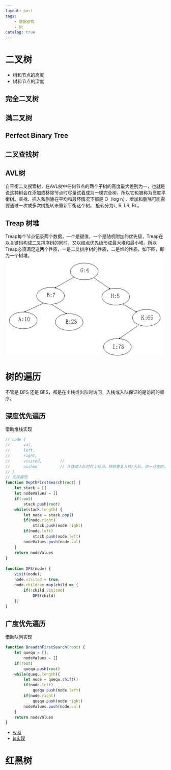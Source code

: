 ```yaml
---
layout: post
tags: 
    - 数据结构
    - 树
catalog: true
---
```


# 二叉树
- 树和节点的高度
- 树和节点的深度

## 完全二叉树
## 满二叉树
## Perfect Binary Tree
## 二叉查找树
## AVL树
自平衡二叉搜索树，在AVL树中任何节点的两个子树的高度最大差别为一，也就是说这种树会在添加或移除节点时尽量试着成为一棵完全树，所以它也被称为高度平衡树。查找、插入和删除在平均和最坏情况下都是 O（log n），增加和删除可能需要通过一次或多次树旋转来重新平衡这个树。
旋转分为L, R, LR, RL。

## Treap 树堆
Treap每个节点记录两个数据，一个是键值，一个是随机附加的优先级，Treap在以关键码构成二叉排序树的同时，又以结点优先级形成最大堆和最小堆。所以Treap必须满足这两个性质，一是二叉排序树的性质，二是堆的性质。如下图，即为一个树堆。
![](/img/in-post/数据结构/treap.png)

# 树的遍历
不管是 DFS 还是 BFS，都是在出栈或出队时访问，入栈或入队保证的是访问的顺序。
## 深度优先遍历
借助堆栈实现
```js
// node {
//      val,
//      left,
//      right,
//      visited,        // 
//      pushed          // 入栈或入队时打上标记，排除重复入栈/入队，这一点在树上不会出现，但在图中如果有环就会出现，或者在走迷宫时也会出现。
// }
// 先序遍历
function DepthFirstSearch(root) {
    let stack = []
    let nodeValues = []
    if(root)
        stack.push(root)
    while(stack.length) {
        let node = stack.pop()
        if(node.right)
            stack.push(node.right)
        if(node.left)
            stack.push(node.left)
        nodeValues.push(node.val)
    }
    return nodeValues
}

function DFS(node) {
    visit(node);
    node.visited = true;
    node.children.map(child => {
        if(!child.visited)
            DFS(child)
    })
}
```

## 广度优先遍历
借助队列实现
```js
function BreadthFirstSearch(root) {
    let quequ = [],
        nodeValues = []
    if(root)
        quequ.push(root)
    while(quequ.length){
        let node = quequ.shift()
        if(node.left)
            quequ.push(node.left)
        if(node.right)
            quequ.push(node.right)
        nodeValues.push(node.val)
    }
    return nodeValues
}
```

- [wiki](https://zh.wikipedia.org/wiki/AVL%E6%A0%91)
- [js实现](https://segmentfault.com/a/1190000008619134)
# 红黑树